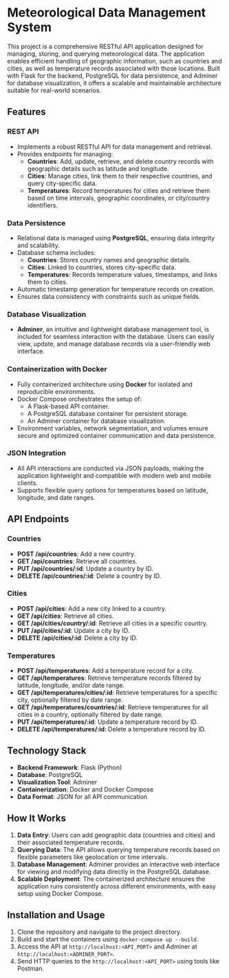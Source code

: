 # Meteorological Data Management System

This project is a comprehensive RESTful API application designed for managing, storing, and querying meteorological data. The application enables efficient handling of geographic information, such as countries and cities, as well as temperature records associated with those locations. Built with Flask for the backend, PostgreSQL for data persistence, and Adminer for database visualization, it offers a scalable and maintainable architecture suitable for real-world scenarios.

## Features

### REST API
- Implements a robust RESTful API for data management and retrieval.
- Provides endpoints for managing:
  - **Countries**: Add, update, retrieve, and delete country records with geographic details such as latitude and longitude.
  - **Cities**: Manage cities, link them to their respective countries, and query city-specific data.
  - **Temperatures**: Record temperatures for cities and retrieve them based on time intervals, geographic coordinates, or city/country identifiers.

### Data Persistence
- Relational data is managed using **PostgreSQL**, ensuring data integrity and scalability.
- Database schema includes:
  - **Countries**: Stores country names and geographic details.
  - **Cities**: Linked to countries, stores city-specific data.
  - **Temperatures**: Records temperature values, timestamps, and links them to cities.
- Automatic timestamp generation for temperature records on creation.
- Ensures data consistency with constraints such as unique fields.

### Database Visualization
- **Adminer**, an intuitive and lightweight database management tool, is included for seamless interaction with the database. Users can easily view, update, and manage database records via a user-friendly web interface.

### Containerization with Docker
- Fully containerized architecture using **Docker** for isolated and reproducible environments.
- Docker Compose orchestrates the setup of:
  - A Flask-based API container.
  - A PostgreSQL database container for persistent storage.
  - An Adminer container for database visualization.
- Environment variables, network segmentation, and volumes ensure secure and optimized container communication and data persistence.

### JSON Integration
- All API interactions are conducted via JSON payloads, making the application lightweight and compatible with modern web and mobile clients.
- Supports flexible query options for temperatures based on latitude, longitude, and date ranges.

## API Endpoints

### Countries
- **POST /api/countries**: Add a new country.
- **GET /api/countries**: Retrieve all countries.
- **PUT /api/countries/:id**: Update a country by ID.
- **DELETE /api/countries/:id**: Delete a country by ID.

### Cities
- **POST /api/cities**: Add a new city linked to a country.
- **GET /api/cities**: Retrieve all cities.
- **GET /api/cities/country/:id**: Retrieve all cities in a specific country.
- **PUT /api/cities/:id**: Update a city by ID.
- **DELETE /api/cities/:id**: Delete a city by ID.

### Temperatures
- **POST /api/temperatures**: Add a temperature record for a city.
- **GET /api/temperatures**: Retrieve temperature records filtered by latitude, longitude, and/or date range.
- **GET /api/temperatures/cities/:id**: Retrieve temperatures for a specific city, optionally filtered by date range.
- **GET /api/temperatures/countries/:id**: Retrieve temperatures for all cities in a country, optionally filtered by date range.
- **PUT /api/temperatures/:id**: Update a temperature record by ID.
- **DELETE /api/temperatures/:id**: Delete a temperature record by ID.

## Technology Stack

- **Backend Framework**: Flask (Python)
- **Database**: PostgreSQL
- **Visualization Tool**: Adminer
- **Containerization**: Docker and Docker Compose
- **Data Format**: JSON for all API communication

## How It Works
1. **Data Entry**: Users can add geographic data (countries and cities) and their associated temperature records.
2. **Querying Data**: The API allows querying temperature records based on flexible parameters like geolocation or time intervals.
3. **Database Management**: Adminer provides an interactive web interface for viewing and modifying data directly in the PostgreSQL database.
4. **Scalable Deployment**: The containerized architecture ensures the application runs consistently across different environments, with easy setup using Docker Compose.

## Installation and Usage
1. Clone the repository and navigate to the project directory.
2. Build and start the containers using `docker-compose up --build`.
3. Access the API at `http://localhost:<API_PORT>` and Adminer at `http://localhost:<ADMINER_PORT>`.
4. Send HTTP queries to the `http://localhost:<API_PORT>` using tools like Postman.

